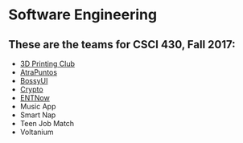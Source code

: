 # Software Engineering

## These are the teams for CSCI 430, Fall 2017:

* [3D Printing Club](3dprintingclub.md)
* [AtraPuntos](atrapuntos.md)
* [BossyUI](BOSSYUI.md)
* [Crypto](crypto.md)
* [ENTNow](ENTNow.md)
* Music App
* Smart Nap
* Teen Job Match
* Voltanium
